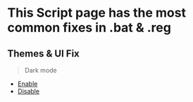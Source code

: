 # This Script page has the most common fixes in .bat  & .reg
## Themes & UI Fix
> Dark mode
- [Enable](https://github.com/WindowsTools2077/WPC-Useful-Box/blob/32a5297876c7a595514aa08c6521685f8aa5262c/Scripts/data/Files/Dark%20mode%20ON.reg)
- [Disable](https://github.com/WindowsTools2077/WPC-Useful-Box/blob/main/Scripts/data/Files/Dark%20mode%20OFF.reg)
